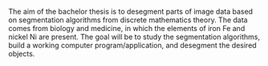 The aim of the bachelor thesis is to desegment parts of image data based on segmentation algorithms from discrete mathematics theory. The data comes from biology and medicine, in which the elements of iron Fe and nickel Ni are present. The goal will be to study the segmentation algorithms, build a working computer program/application, and desegment the desired objects.
